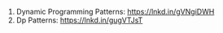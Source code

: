 1. Dynamic Programming Patterns: https://lnkd.in/gVNgiDWH
2. Dp Patterns: https://lnkd.in/gugVTJsT

